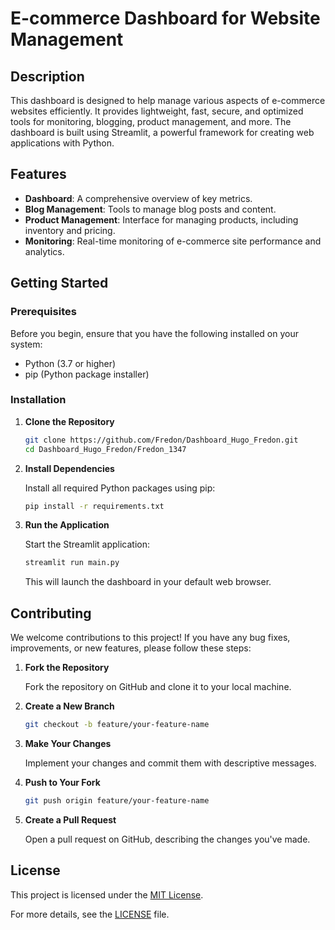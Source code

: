 # E-commerce Dashboard for Website Management

## Description

This dashboard is designed to help manage various aspects of e-commerce websites efficiently. It provides lightweight, fast, secure, and optimized tools for monitoring, blogging, product management, and more. The dashboard is built using Streamlit, a powerful framework for creating web applications with Python.

## Features

- **Dashboard**: A comprehensive overview of key metrics.
- **Blog Management**: Tools to manage blog posts and content.
- **Product Management**: Interface for managing products, including inventory and pricing.
- **Monitoring**: Real-time monitoring of e-commerce site performance and analytics.

## Getting Started

### Prerequisites

Before you begin, ensure that you have the following installed on your system:

- Python (3.7 or higher)
- pip (Python package installer)

### Installation

1. **Clone the Repository**

    ```sh
    git clone https://github.com/Fredon/Dashboard_Hugo_Fredon.git
    cd Dashboard_Hugo_Fredon/Fredon_1347
    ```

2. **Install Dependencies**

    Install all required Python packages using pip:

    ```sh
    pip install -r requirements.txt
    ```

3. **Run the Application**

    Start the Streamlit application:

    ```sh
    streamlit run main.py
    ```

    This will launch the dashboard in your default web browser.

## Contributing

We welcome contributions to this project! If you have any bug fixes, improvements, or new features, please follow these steps:

1. **Fork the Repository**

    Fork the repository on GitHub and clone it to your local machine.

2. **Create a New Branch**

    ```sh
    git checkout -b feature/your-feature-name
    ```

3. **Make Your Changes**

    Implement your changes and commit them with descriptive messages.

4. **Push to Your Fork**

    ```sh
    git push origin feature/your-feature-name
    ```

5. **Create a Pull Request**

    Open a pull request on GitHub, describing the changes you've made.

## License

This project is licensed under the [MIT License](LICENSE).

For more details, see the [LICENSE](LICENSE) file.